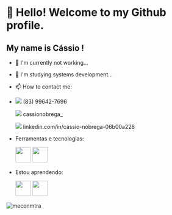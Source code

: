 # 👋 Hello! Welcome to my Github profile.
## My name is Cássio !
- 🔭 I'm currently not working...
- 🌱 I'm studying systems development...
- 📫 How to contact me:
- 
   <img src="https://img.icons8.com/officexs/16/000000/whatsapp.png"/>  (83) 99642-7696
   
   <img src="https://img.icons8.com/officexs/16/000000/instagram-new.png"/> cassionobrega_
   
   <img src="https://img.icons8.com/officexs/16/000000/linkedin.png"/> linkedin.com/in/cássio-nóbrega-06b00a228
                                               

- Ferramentas e tecnologias:



  <img src="https://cdn.jsdelivr.net/gh/devicons/devicon/icons/python/python-original-wordmark.svg" width="40" height="40"/>
  <img src="https://cdn.jsdelivr.net/gh/devicons/devicon/icons/git/git-original.svg" width="40" height="40"/>



- Estou aprendendo: 

  <img src="https://cdn.jsdelivr.net/gh/devicons/devicon/icons/html5/html5-original.svg" width="40" height="40" />
  <img src="https://cdn.jsdelivr.net/gh/devicons/devicon/icons/css3/css3-original.svg" width="40" height="40" />

![meconmtra](https://user-images.githubusercontent.com/97806657/150201581-ff69f5cb-c538-4baf-b80c-dac4da3320bd.gif) 
